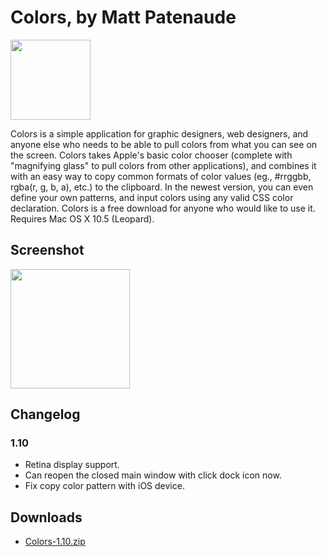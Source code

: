Colors, by Matt Patenaude
=========================

<img src="https://f.cloud.github.com/assets/5518/30245/c1569b1a-4e4b-11e2-99e1-63f4b24ade25.png" height="128" />

Colors is a simple application for graphic designers, web designers, and anyone 
else who needs to be able to pull colors from what you can see on the screen. 
Colors takes Apple's basic color chooser (complete with "magnifying glass" to 
pull colors from other applications), and combines it with an easy way to copy 
common formats of color values (eg., #rrggbb, rgba(r, g, b, a), etc.) to the 
clipboard. In the newest version, you can even define your own patterns, and 
input colors using any valid CSS color declaration. Colors is a free download 
for anyone who would like to use it. Requires Mac OS X 10.5 (Leopard).


## Screenshot

<img src="https://f.cloud.github.com/assets/5518/30246/11048b36-4e4c-11e2-85e9-a5f228f165d1.png" width="191" />


## Changelog

### 1.10

* Retina display support.
* Can reopen the closed main window with click dock icon now.
* Fix copy color pattern with iOS device.

## Downloads

* [Colors-1.10.zip](http://tmitter.googlecode.com/files/Colors-1.10.zip)
